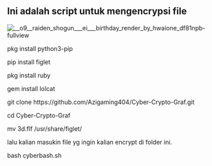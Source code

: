 ## Ini adalah script untuk mengencrypsi file

![__o9__raiden_shogun___ei___birthday_render_by_hwaione_df81npb-fullview](https://github.com/Azigaming404/Cyber-Crypto-Graf/assets/120331083/0a1c9c8a-187a-41c7-a351-fbc4d076e9f4)


<p> pkg install python3-pip </p>
<p> pip install figlet </p>
<p> pkg install ruby </p>
<p> gem install lolcat </p>

<p> git clone https://github.com/Azigaming404/Cyber-Crypto-Graf.git </p>
<p> cd Cyber-Crypto-Graf </p>
<p> mv 3d.flf /usr/share/figlet/ </p>
<p> lalu kalian masukin file yg ingin kalian encrypt di folder ini.
</p>
<p> bash cyberbash.sh </p>
